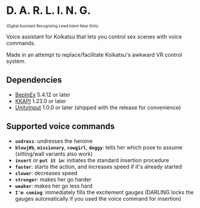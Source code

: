 # D. A. R. L. I. N. G.
<sup><sup>(Digital Assistant Recognizing Lewd Intent Near Girls)</sup></sup>

Voice assistant for Koikatsu that lets you control sex scenes with voice commands.

Made in an attempt to replace/facilitate Koikatsu's awkward VR control system.

## Dependencies
- [BepInEx](https://github.com/BepInEx/BepInEx/releases) 5.4.12 or later
- [KKAPI](https://github.com/IllusionMods/IllusionModdingAPI/releases) 1.23.0 or later
- [UnityInput](https://github.com/nhydock/BepInEx.UnityInput/releases) 1.0.0 or later (shipped with the release for convenience)

## Supported voice commands
- **`undress`**: undresses the heroine
- **`blowj#b`**, **`missionary`**, **`cowgirl`**, **`doggy`**: tells her which pose to assume (sitting/wall variants also work)
- **`insert`** or **`put it in`**: initiates the standard insertion procedure
- **`faster`**: starts the action, and increases speed if it's already started
- **`slower`**: decreases speed
- **`stronger`**: makes her go harder
- **`weaker`**: makes her go less hard
- **`I'm coming`**: immediately fills the excitement gauges (DARLING locks the gauges automatically if you used the voice command for insertion)
